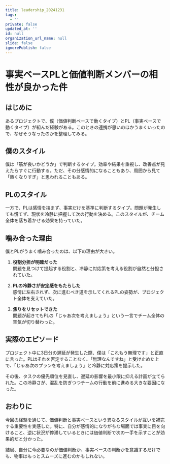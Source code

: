 ```yaml
---
title: leadership_20241231
tags:
  - ''
private: false
updated_at: ''
id: null
organization_url_name: null
slide: false
ignorePublish: false
---
```

# 事実ベースPLと価値判断メンバーの相性が良かった件

## はじめに  

あるプロジェクトで、僕（価値判断ベースで動くタイプ）とPL（事実ベースで動くタイプ）が組んだ経験がある。このときの連携が思いのほかうまくいったので、なぜそうなったのかを整理してみる。  

## 僕のスタイル  

僕は「筋が良いかどうか」で判断するタイプ。効率や結果を重視し、改善点が見えたらすぐに行動する。ただ、その分感情的になることもあり、周囲から見て「熱くなりすぎ」と思われることもある。  

## PLのスタイル  

一方で、PLは感情を挟まず、事実だけを基準に判断するタイプ。問題が発生しても慌てず、現状を冷静に把握して次の行動を決める。このスタイルが、チーム全体を落ち着かせる効果を持っていた。  

## 噛み合った理由  

僕とPLがうまく噛み合ったのは、以下の理由が大きい。

1. **役割分担が明確だった**  
   問題を見つけて提起する役割と、冷静に対応策を考える役割が自然と分担されていた。  

2. **PLの冷静さが安定感をもたらした**  
   感情に左右されず、次に進むべき道を示してくれるPLの姿勢が、プロジェクト全体を支えていた。  

3. **焦りをリセットできた**  
   問題が起きてもPLの「じゃあ次を考えましょう」という一言でチーム全体の空気が切り替わった。  

## 実際のエピソード  

プロジェクト中に3日分の遅延が発生した際、僕は「これもう無理です」と正直に言った。PLはそれを否定することなく、「無理なんですね」と受け止めた上で、「じゃあ次のプランを考えましょう」と冷静に対応策を提示した。  

その後、タスクの優先順位を見直し、遅延の影響を最小限に抑える計画が立てられた。この冷静さが、混乱を防ぎつつチームの行動を前に進める大きな要因になった。  

## おわりに  

今回の経験を通じて、価値判断と事実ベースという異なるスタイルが互いを補完する重要性を実感した。特に、自分が感情的になりがちな場面では事実に目を向けること、逆に状況が停滞しているときには価値判断で次の一手を示すことが効果的だと分かった。  

結局、自分に今必要なのが価値判断か、事実ベースの判断かを意識するだけでも、物事はもっとスムーズに進むのかもしれない。